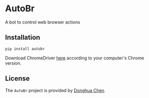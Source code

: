 # AutoBr

A bot to control web browser actions

## Installation
```pip
pip install autobr
```

Download ChromeDriver [here](https://chromedriver.chromium.org/downloads) according to your computer's Chrome version.

## License
The `AutoBr` project is provided by [Donghua Chen](https://github.com/dhchenx). 

